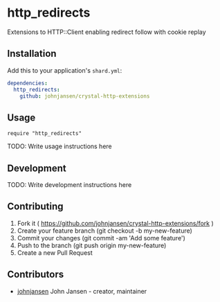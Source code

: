 # http_redirects

Extensions to HTTP::Client enabling redirect follow with cookie replay

## Installation

Add this to your application's `shard.yml`:

```yaml
dependencies:
  http_redirects:
    github: johnjansen/crystal-http-extensions
```

## Usage

```crystal
require "http_redirects"
```

TODO: Write usage instructions here

## Development

TODO: Write development instructions here

## Contributing

1. Fork it ( https://github.com/johnjansen/crystal-http-extensions/fork )
2. Create your feature branch (git checkout -b my-new-feature)
3. Commit your changes (git commit -am 'Add some feature')
4. Push to the branch (git push origin my-new-feature)
5. Create a new Pull Request

## Contributors

- [johnjansen](https://github.com/johnjansen) John Jansen - creator, maintainer
